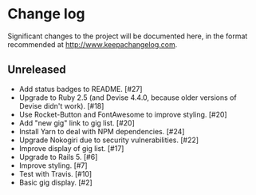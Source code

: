 # Change log

Significant changes to the project will be documented here, in the format recommended at http://www.keepachangelog.com.

## Unreleased

- Add status badges to README. [#27]
- Upgrade to Ruby 2.5 (and Devise 4.4.0, because older versions of Devise didn't work). [#18]
- Use Rocket-Button and FontAwesome to improve styling. [#20]
- Add "new gig" link to gig list. [#20]
- Install Yarn to deal with NPM dependencies. [#24]
- Upgrade Nokogiri due to security vulnerabilities. [#22]
- Improve display of gig list. [#17]
- Upgrade to Rails 5. [#6]
- Improve styling. [#7]
- Test with Travis. [#10]
- Basic gig display. [#2]
